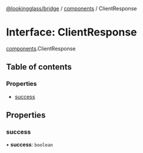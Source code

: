 [@lookingglass/bridge](../README.md) / [components](../modules/components.md) / ClientResponse

# Interface: ClientResponse

[components](../modules/components.md).ClientResponse

## Table of contents

### Properties

- [success](components.ClientResponse.md#success)

## Properties

### success

• **success**: `boolean`
